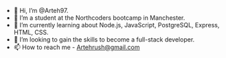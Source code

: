 - 👋 Hi, I’m @Arteh97.
- 👀 I’m a student at the Northcoders bootcamp in Manchester.
- 🌱 I’m currently learning about Node.js, JavaScript, PostgreSQL, Express, HTML, CSS.
- 💞️ I’m looking to gain the skills to become a full-stack developer.
- 📫 How to reach me - Artehrush@gmail.com
